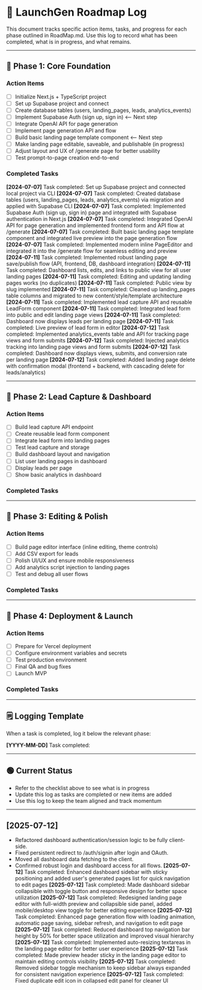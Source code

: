 # 📝 LaunchGen Roadmap Log

This document tracks specific action items, tasks, and progress for each phase outlined in RoadMap.md. Use this log to record what has been completed, what is in progress, and what remains.

---

## 📅 Phase 1: Core Foundation

### Action Items
- [ ] Initialize Next.js + TypeScript project
- [ ] Set up Supabase project and connect
- [ ] Create database tables (users, landing_pages, leads, analytics_events)
- [ ] Implement Supabase Auth (sign up, sign in)  <-- Next step
- [ ] Integrate OpenAI API for page generation
- [ ] Implement page generation API and flow
- [ ] Build basic landing page template component  <-- Next step
- [ ] Make landing page editable, saveable, and publishable (in progress)
- [ ] Adjust layout and UX of /generate page for better usability
- [ ] Test prompt-to-page creation end-to-end

### Completed Tasks
**[2024-07-07]** Task completed: Set up Supabase project and connected local project via CLI
**[2024-07-07]** Task completed: Created database tables (users, landing_pages, leads, analytics_events) via migration and applied with Supabase CLI
**[2024-07-07]** Task completed: Implemented Supabase Auth (sign up, sign in) page and integrated with Supabase authentication in Next.js
**[2024-07-07]** Task completed: Integrated OpenAI API for page generation and implemented frontend form and API flow at /generate
**[2024-07-07]** Task completed: Built basic landing page template component and integrated live preview into the page generation flow
**[2024-07-07]** Task completed: Implemented modern inline PageEditor and integrated it into the /generate flow for seamless editing and preview
**[2024-07-11]** Task completed: Implemented robust landing page save/publish flow (API, frontend, DB, dashboard integration)
**[2024-07-11]** Task completed: Dashboard lists, edits, and links to public view for all user landing pages
**[2024-07-11]** Task completed: Editing and updating landing pages works (no duplicates)
**[2024-07-11]** Task completed: Public view by slug implemented
**[2024-07-11]** Task completed: Cleaned up landing_pages table columns and migrated to new content/style/template architecture
**[2024-07-11]** Task completed: Implemented lead capture API and reusable LeadForm component
**[2024-07-11]** Task completed: Integrated lead form into public and edit landing page views
**[2024-07-11]** Task completed: Dashboard now displays leads per landing page
**[2024-07-11]** Task completed: Live preview of lead form in editor
**[2024-07-12]** Task completed: Implemented analytics_events table and API for tracking page views and form submits
**[2024-07-12]** Task completed: Injected analytics tracking into landing page views and form submits
**[2024-07-12]** Task completed: Dashboard now displays views, submits, and conversion rate per landing page
**[2024-07-12]** Task completed: Added landing page delete with confirmation modal (frontend + backend, with cascading delete for leads/analytics)

---

## 📅 Phase 2: Lead Capture & Dashboard

### Action Items
- [ ] Build lead capture API endpoint
- [ ] Create reusable lead form component
- [ ] Integrate lead form into landing pages
- [ ] Test lead capture and storage
- [ ] Build dashboard layout and navigation
- [ ] List user landing pages in dashboard
- [ ] Display leads per page
- [ ] Show basic analytics in dashboard

### Completed Tasks

---

## 📅 Phase 3: Editing & Polish

### Action Items
- [ ] Build page editor interface (inline editing, theme controls)
- [ ] Add CSV export for leads
- [ ] Polish UI/UX and ensure mobile responsiveness
- [ ] Add analytics script injection to landing pages
- [ ] Test and debug all user flows

### Completed Tasks

---

## 📅 Phase 4: Deployment & Launch

### Action Items
- [ ] Prepare for Vercel deployment
- [ ] Configure environment variables and secrets
- [ ] Test production environment
- [ ] Final QA and bug fixes
- [ ] Launch MVP

### Completed Tasks

---

## 🗒️ Logging Template

When a task is completed, log it below the relevant phase:

**[YYYY-MM-DD]** Task completed: <description>

---

## 🟢 Current Status
- Refer to the checklist above to see what is in progress
- Update this log as tasks are completed or new items are added
- Use this log to keep the team aligned and track momentum

---

## [2025-07-12]
- Refactored dashboard authentication/session logic to be fully client-side.
- Fixed persistent redirect to /auth/signin after login and OAuth.
- Moved all dashboard data fetching to the client.
- Confirmed robust login and dashboard access for all flows.
**[2025-07-12]** Task completed: Enhanced dashboard sidebar with sticky positioning and added user's generated pages list for quick navigation to edit pages
**[2025-07-12]** Task completed: Made dashboard sidebar collapsible with toggle button and responsive design for better space utilization
**[2025-07-12]** Task completed: Redesigned landing page editor with full-width preview and collapsible side panel, added mobile/desktop view toggle for better editing experience
**[2025-07-12]** Task completed: Enhanced page generation flow with loading animation, automatic page saving, sidebar refresh, and navigation to edit page
**[2025-07-12]** Task completed: Reduced dashboard top navigation bar height by 50% for better space utilization and improved visual hierarchy
**[2025-07-12]** Task completed: Implemented auto-resizing textareas in the landing page editor for better user experience
**[2025-07-12]** Task completed: Made preview header sticky in the landing page editor to maintain editing controls visibility
**[2025-07-12]** Task completed: Removed sidebar toggle mechanism to keep sidebar always expanded for consistent navigation experience
**[2025-07-12]** Task completed: Fixed duplicate edit icon in collapsed edit panel for cleaner UI 